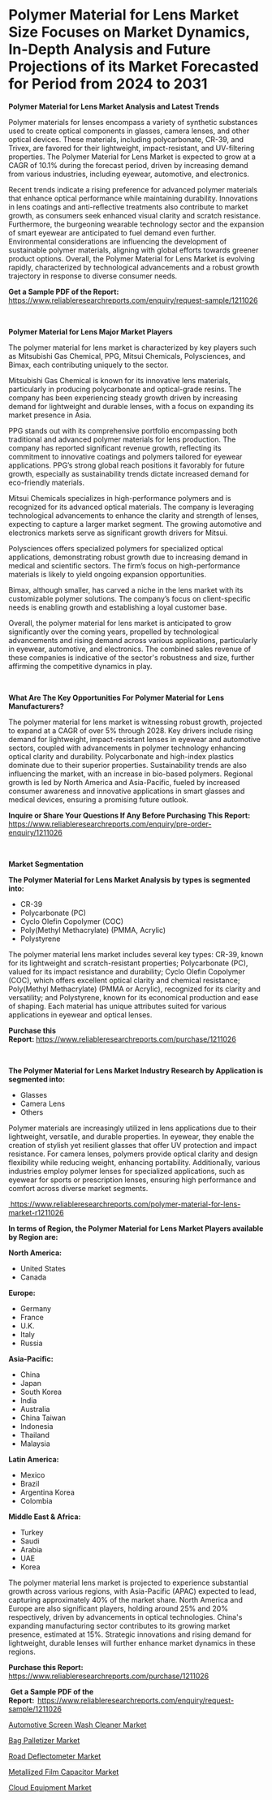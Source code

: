 <p><h1>Polymer Material for Lens Market Size Focuses on Market Dynamics, In-Depth Analysis and Future Projections of its Market Forecasted for Period from 2024 to 2031</h1></p><p><strong>Polymer Material for Lens Market Analysis and Latest Trends</strong></p>
<p><p>Polymer materials for lenses encompass a variety of synthetic substances used to create optical components in glasses, camera lenses, and other optical devices. These materials, including polycarbonate, CR-39, and Trivex, are favored for their lightweight, impact-resistant, and UV-filtering properties. The Polymer Material for Lens Market is expected to grow at a CAGR of 10.1% during the forecast period, driven by increasing demand from various industries, including eyewear, automotive, and electronics.</p><p>Recent trends indicate a rising preference for advanced polymer materials that enhance optical performance while maintaining durability. Innovations in lens coatings and anti-reflective treatments also contribute to market growth, as consumers seek enhanced visual clarity and scratch resistance. Furthermore, the burgeoning wearable technology sector and the expansion of smart eyewear are anticipated to fuel demand even further. Environmental considerations are influencing the development of sustainable polymer materials, aligning with global efforts towards greener product options. Overall, the Polymer Material for Lens Market is evolving rapidly, characterized by technological advancements and a robust growth trajectory in response to diverse consumer needs.</p></p>
<p><strong>Get a Sample PDF of the Report:&nbsp;</strong> <a href="https://www.reliableresearchreports.com/enquiry/request-sample/1211026?utm_campaign=83&utm_medium=2&utm_source=Github&utm_content=ia&utm_term=16122024&utm_id=polymer-material-for-lens">https://www.reliableresearchreports.com/enquiry/request-sample/1211026</a></p>
<p>&nbsp;</p>
<p><strong>Polymer Material for Lens Major Market Players</strong></p>
<p><p>The polymer material for lens market is characterized by key players such as Mitsubishi Gas Chemical, PPG, Mitsui Chemicals, Polysciences, and Bimax, each contributing uniquely to the sector. </p><p>Mitsubishi Gas Chemical is known for its innovative lens materials, particularly in producing polycarbonate and optical-grade resins. The company has been experiencing steady growth driven by increasing demand for lightweight and durable lenses, with a focus on expanding its market presence in Asia. </p><p>PPG stands out with its comprehensive portfolio encompassing both traditional and advanced polymer materials for lens production. The company has reported significant revenue growth, reflecting its commitment to innovative coatings and polymers tailored for eyewear applications. PPG’s strong global reach positions it favorably for future growth, especially as sustainability trends dictate increased demand for eco-friendly materials.</p><p>Mitsui Chemicals specializes in high-performance polymers and is recognized for its advanced optical materials. The company is leveraging technological advancements to enhance the clarity and strength of lenses, expecting to capture a larger market segment. The growing automotive and electronics markets serve as significant growth drivers for Mitsui. </p><p>Polysciences offers specialized polymers for specialized optical applications, demonstrating robust growth due to increasing demand in medical and scientific sectors. The firm’s focus on high-performance materials is likely to yield ongoing expansion opportunities. </p><p>Bimax, although smaller, has carved a niche in the lens market with its customizable polymer solutions. The company’s focus on client-specific needs is enabling growth and establishing a loyal customer base. </p><p>Overall, the polymer material for lens market is anticipated to grow significantly over the coming years, propelled by technological advancements and rising demand across various applications, particularly in eyewear, automotive, and electronics. The combined sales revenue of these companies is indicative of the sector's robustness and size, further affirming the competitive dynamics in play.</p></p>
<p>&nbsp;</p>
<p><strong>What Are The Key Opportunities For Polymer Material for Lens Manufacturers?</strong></p>
<p><p>The polymer material for lens market is witnessing robust growth, projected to expand at a CAGR of over 5% through 2028. Key drivers include rising demand for lightweight, impact-resistant lenses in eyewear and automotive sectors, coupled with advancements in polymer technology enhancing optical clarity and durability. Polycarbonate and high-index plastics dominate due to their superior properties. Sustainability trends are also influencing the market, with an increase in bio-based polymers. Regional growth is led by North America and Asia-Pacific, fueled by increased consumer awareness and innovative applications in smart glasses and medical devices, ensuring a promising future outlook.</p></p>
<p><strong>Inquire or Share Your Questions If Any Before Purchasing This Report:</strong> <a href="https://www.reliableresearchreports.com/enquiry/pre-order-enquiry/1211026?utm_campaign=83&utm_medium=2&utm_source=Github&utm_content=ia&utm_term=16122024&utm_id=polymer-material-for-lens">https://www.reliableresearchreports.com/enquiry/pre-order-enquiry/1211026</a></p>
<p>&nbsp;</p>
<p><strong>Market Segmentation</strong></p>
<p><strong>The Polymer Material for Lens Market Analysis by types is segmented into:</strong></p>
<p><ul><li>CR-39</li><li>Polycarbonate (PC)</li><li>Cyclo Olefin Copolymer (COC)</li><li>Poly(Methyl Methacrylate) (PMMA, Acrylic)</li><li>Polystyrene</li></ul></p>
<p><p>The polymer material lens market includes several key types: CR-39, known for its lightweight and scratch-resistant properties; Polycarbonate (PC), valued for its impact resistance and durability; Cyclo Olefin Copolymer (COC), which offers excellent optical clarity and chemical resistance; Poly(Methyl Methacrylate) (PMMA or Acrylic), recognized for its clarity and versatility; and Polystyrene, known for its economical production and ease of shaping. Each material has unique attributes suited for various applications in eyewear and optical lenses.</p></p>
<p><strong>Purchase this Report:&nbsp;</strong><a href="https://www.reliableresearchreports.com/purchase/1211026?utm_campaign=83&utm_medium=2&utm_source=Github&utm_content=ia&utm_term=16122024&utm_id=polymer-material-for-lens">https://www.reliableresearchreports.com/purchase/1211026</a></p>
<p>&nbsp;</p>
<p><strong>The Polymer Material for Lens Market Industry Research by Application is segmented into:</strong></p>
<p><ul><li>Glasses</li><li>Camera Lens</li><li>Others</li></ul></p>
<p><p>Polymer materials are increasingly utilized in lens applications due to their lightweight, versatile, and durable properties. In eyewear, they enable the creation of stylish yet resilient glasses that offer UV protection and impact resistance. For camera lenses, polymers provide optical clarity and design flexibility while reducing weight, enhancing portability. Additionally, various industries employ polymer lenses for specialized applications, such as eyewear for sports or prescription lenses, ensuring high performance and comfort across diverse market segments.</p></p>
<p><a href="https://www.reliableresearchreports.com/polymer-material-for-lens-market-r1211026?utm_campaign=83&utm_medium=2&utm_source=Github&utm_content=ia&utm_term=16122024&utm_id=polymer-material-for-lens">&nbsp;https://www.reliableresearchreports.com/polymer-material-for-lens-market-r1211026</a></p>
<p><strong>In terms of Region, the Polymer Material for Lens Market Players available by Region are:</strong></p>
<p>
    <p> <strong> North America: </strong>
        <ul>
            <li>United States</li>
            <li>Canada</li>
        </ul>
        </p> 
    <p> <strong> Europe: </strong>
        <ul>
            <li>Germany</li>
            <li>France</li>
            <li>U.K.</li>
            <li>Italy</li>
            <li>Russia</li>
        </ul>
        </p> 
    <p> <strong> Asia-Pacific: </strong>
        <ul>
            <li>China</li>
            <li>Japan</li>
            <li>South Korea</li>
            <li>India</li>
            <li>Australia</li>
            <li>China Taiwan</li>
            <li>Indonesia</li>
            <li>Thailand</li>
            <li>Malaysia</li>
        </ul>
        </p> 
    <p> <strong> Latin America: </strong>
        <ul>
            <li>Mexico</li>
            <li>Brazil</li>
            <li>Argentina Korea</li>
            <li>Colombia</li>
        </ul>
        </p> 
    <p> <strong> Middle East & Africa: </strong>
        <ul>
            <li>Turkey</li>
            <li>Saudi</li>
            <li>Arabia</li>
            <li>UAE</li>
            <li>Korea</li>
        </ul>
    </p>
    </p>
<p><p>The polymer material lens market is projected to experience substantial growth across various regions, with Asia-Pacific (APAC) expected to lead, capturing approximately 40% of the market share. North America and Europe are also significant players, holding around 25% and 20% respectively, driven by advancements in optical technologies. China's expanding manufacturing sector contributes to its growing market presence, estimated at 15%. Strategic innovations and rising demand for lightweight, durable lenses will further enhance market dynamics in these regions.</p></p>
<p><strong>Purchase this Report: </strong><a href="https://www.reliableresearchreports.com/purchase/1211026?utm_campaign=83&utm_medium=2&utm_source=Github&utm_content=ia&utm_term=16122024&utm_id=polymer-material-for-lens">https://www.reliableresearchreports.com/purchase/1211026</a></p>
<p>&nbsp;<strong>Get a Sample PDF of the Report:&nbsp;&nbsp;</strong><a href="https://www.reliableresearchreports.com/enquiry/request-sample/1211026?utm_campaign=83&utm_medium=2&utm_source=Github&utm_content=ia&utm_term=16122024&utm_id=polymer-material-for-lens">https://www.reliableresearchreports.com/enquiry/request-sample/1211026</a></p>
<p><strong></strong></p>
<p><p><a href="https://github.com/dringals/Market-Research-Report-List-6/blob/main/automotive-screen-wash-cleaner-market.md?utm_campaign=83&utm_medium=2&utm_source=Github&utm_content=ia&utm_term=16122024&utm_id=polymer-material-for-lens">Automotive Screen Wash Cleaner Market</a></p><p><a href="https://www.linkedin.com/pulse/bag-palletizer-industry-forecast-market-shifts-strategic-slpwe?utm_campaign=83&utm_medium=2&utm_source=Github&utm_content=ia&utm_term=16122024&utm_id=polymer-material-for-lens">Bag Palletizer Market</a></p><p><a href="https://github.com/tona7vba/Market-Research-Report-List-1/blob/main/road-deflectometer-market.md?utm_campaign=83&utm_medium=2&utm_source=Github&utm_content=ia&utm_term=16122024&utm_id=polymer-material-for-lens">Road Deflectometer Market</a></p><p><a href="https://www.linkedin.com/pulse/global-metallized-film-capacitor-market-analysis-explosive-b2zde?utm_campaign=83&utm_medium=2&utm_source=Github&utm_content=ia&utm_term=16122024&utm_id=polymer-material-for-lens">Metallized Film Capacitor Market</a></p><p><a href="https://www.linkedin.com/pulse/anticipated-growth-cloud-equipment-market-137-cagr-2024-2031-mlo0e?utm_campaign=83&utm_medium=2&utm_source=Github&utm_content=ia&utm_term=16122024&utm_id=polymer-material-for-lens">Cloud Equipment Market</a></p></p>